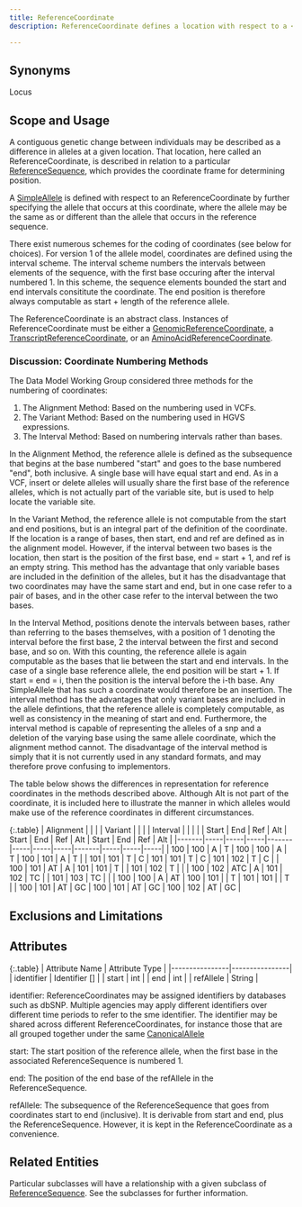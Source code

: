 ```yaml
---
title: ReferenceCoordinate
description: ReferenceCoordinate defines a location with respect to a <a href="reference_sequence.html">ReferenceSequence</a>.  

---
```


Synonyms
--------
Locus

Scope and Usage
---------------

A contiguous genetic change between individuals may be described as a difference in alleles at a given location.  That location, here called an ReferenceCoordinate, is described in relation to a particular [ReferenceSequence](reference_sequence.html), which provides the coordinate frame for determining position.

A [SimpleAllele](simple_allele.html) is defined with respect to an ReferenceCoordinate by further specifying the allele that occurs at this coordinate, where the allele may be the same as or different than the allele that occurs in the reference sequence.

There exist numerous schemes for the coding of coordinates (see below for choices).  For version 1 of the allele model, coordinates are defined using the interval scheme.   The interval scheme numbers the intervals between elements of the sequence, with the first base occuring after the interval numbered 1.  In this scheme, the sequence elements bounded the start and end intervals consititute the coordinate.  The end position is therefore always computable as start + length of the reference allele.

The ReferenceCoordinate is an abstract class.  Instances of ReferenceCoordinate must be either a [GenomicReferenceCoordinate](genomic_reference_coordinate.html), a [TranscriptReferenceCoordinate](transcript_reference_coordinate.html), or an [AminoAcidReferenceCoordinate](amino_acid_reference_coordinate.html).

### Discussion: Coordinate Numbering Methods

The Data Model Working Group considered three methods for the numbering of coordinates:

  1. The Alignment Method: Based on the numbering used in VCFs.
  2. The Variant Method: Based on the numbering used in HGVS expressions.
  3. The Interval Method: Based on numbering intervals rather than bases.

In the Alignment Method, the reference allele is defined as the subsequence that begins at the base numbered "start" and goes to the base numbered "end", both inclusive.  A single base will have equal start and end.   As in a VCF, insert or delete alleles will usually share the first base of the reference alleles, which is not actually part of the variable site, but is used to help locate the variable site.

In the Variant Method, the reference allele is not computable from the start and end positions, but is an integral part of the definition of the coordinate.  If the location is a range of bases, then start, end and ref are defined as in the alignment model.  However, if the interval between two bases is the location, then start is the position of the first base, end = start + 1, and ref is an empty string.  This method has the advantage that only variable bases are included in the definition of the alleles, but it has the disadvantage that two coordinates may have the same start and end, but in one case refer to a pair of bases, and in the other case refer to the interval between the two bases.

In the Interval Method, positions denote the intervals between bases, rather than referring to the bases themselves, with a position of 1 denoting the interval before the first base, 2 the interval between the first and second base, and so on.   With this counting, the reference allele is again computable as the bases that lie between the start and end intervals.  In the case of a single base reference allele, the end position will be start + 1.  If start = end = i, then the position is the interval before the i-th base.  Any SimpleAllele that has such a coordinate would therefore be an insertion.    The interval method has the advantages that only variant bases are included in the allele defintions, that the reference allele is completely computable, as well as consistency in the meaning of start and end.  Furthermore, the interval method is capable of representing the alleles of a snp and a deletion of the varying base using the same allele coordinate, which the alignment method cannot.  The disadvantage of the interval method is simply that it is not currently used in any standard formats, and may therefore prove confusing to implementors.   

The table below shows the differences in representation for reference coordinates in the methods described above.  Although Alt is not part of the coordinate, it is included here to illustrate the manner in which alleles would make use of the reference coordinates in different circumstances.

{:.table}
| Alignment | |     |     | Variant |   |     |     | Interval |  |     |     |
| Start | End | Ref | Alt | Start | End | Ref | Alt | Start | End | Ref | Alt |
|-------|-----|-----|-----|-------|-----|-----|-----|-------|-----|-----|-----|
| 100   | 100 | A   |  T  | 100   | 100 | A   | T   | 100   | 101 | A   | T   |
| 101   | 101 | T   |  C  | 101   | 101 | T   | C   | 101   | 102 | T   | C   |
| 100   | 101 | AT  |  A  | 101   | 101 | T   |     | 101   | 102 | T   |     |
| 100   | 102 | ATC |  A  | 101   | 102 | TC  |     | 101   | 103 | TC  |     |
| 100   | 100 | A   |  AT | 100   | 101 |     | T   | 101   | 101 |     | T   |
| 100   | 101 | AT  |  GC | 100   | 101 | AT  | GC  | 100   | 102 | AT  | GC  |


Exclusions and Limitations
--------------------------

Attributes 
----------

{:.table}
| Attribute Name | Attribute Type |
|----------------|----------------|
| identifier     | Identifier []  |
| start          | int            |
| end            | int            |
| refAllele      | String         |

identifier: ReferenceCoordinates may be assigned identifiers by databases such as dbSNP.   Multiple agencies may apply different identifiers over different time periods to refer to the sme identifier. The identifier may be shared across different ReferenceCoordinates, for instance those that are all grouped together under the same [CanonicalAllele](canonical_allele.html)

start: The start position of the reference allele, when the first base in the associated ReferenceSequence is numbered 1.

end: The position of the end base of the refAllele in the ReferenceSequence.

refAllele: The subsequence of the ReferenceSequence that goes from coordinates start to end (inclusive).  It is derivable from start and end, plus the ReferenceSequence.  However, it is kept in the ReferenceCoordinate as a convenience.

Related Entities
----------------

Particular subclasses will have a relationship with a given subclass of [ReferenceSequence](reference_sequence.html). See the subclasses for further information.
